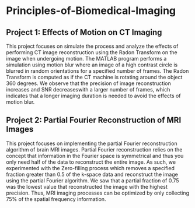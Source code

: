 # Principles-of-Biomedical-Imaging

## Project 1: Effects of Motion on CT Imaging
This project focuses on simulate the process and analyze the effects of performing CT image reconstruction using the Radon Transform on the image when undergoing motion. The MATLAB 
program performs a simulation using motion blur where an image of a high contrast circle is blurred in random orientations for a specified number of frames. The Radon Transform is computed
as if the CT machine is rotating around the object 360 degrees. We observe that the precision of image reconstruction increases and SNR decreaseswith a larger number of frames, which 
indicates that a longer imaging duration is needed to avoid the effects of motion blur. 

## Project 2: Partial Fourier Reconstruction of MRI Images
This project focuses on implementing the partial Fourier reconstruction algorithm of brain MRI images. Partial Fourier reconstruction relies on the concept that information in the Fourier
space is symmetrical and thus you only need half of the data to reconstruct the entire image. As such, we experimented with the Zero-filling process which removes a specified fraction 
greater than 0.5 of the k-space data and reconstruct the image using the partial Fourier algorithm. We saw that a partial fraction of 0.75 was the lowest value that reconstructed the 
image with the highest precision. Thus, MRI imaging processes can be optimized by only collecting 75% of the spatial frequency information. 
